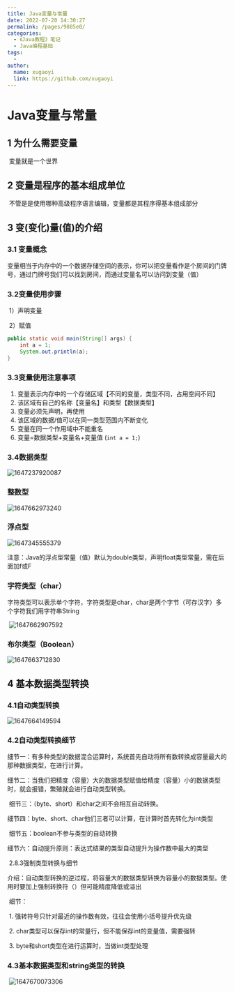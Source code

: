 ```yaml
---
title: Java变量与常量
date: 2022-07-20 14:30:27
permalink: /pages/9885e0/
categories:
  - 《Java教程》笔记
  - Java编程基础
tags:
  - 
author: 
  name: xugaoyi
  link: https://github.com/xugaoyi
---
```



# Java变量与常量
## 	1 为什么需要变量

​		变量就是一个世界

## 	2 变量是程序的基本组成单位

​		不管是是使用哪种高级程序语言编辑，变量都是其程序得基本组成部分

## 	3 变(变化)量(值)的介绍

### 3.1 变量概念

​			变量相当于内存中的一个数据存储空间的表示，你可以把变量看作是个房间的门牌号，通过门牌号我们可以找到房间，而通过变量名可以访问到变量（值）

### 3.2变量使用步骤

​			1）声明变量

​			2）赋值

```java
public static void main(String[] args) {
    int a = 1;   
    System.out.println(a);
}
```

### 3.3变量使用注意事项

1. 变量表示内存中的一个存储区域【不同的变量，类型不同，占用空间不同】
2. 该区域有自己的名称【变量名】和类型【数据类型】
3. 变量必须先声明，再使用
4. 该区域的数据/值可以在同一类型范围内不断变化
5. 变量在同一个作用域中不能重名
6. 变量=数据类型+变量名+变量值       (`int a = 1;`)

### 3.4数据类型

![1647237920087](\images\Java\Java-2.png)

### 整数型

![1647662973240](\images\Java\Java-3.png)

### 浮点型

![1647345555379](\images\Java\Java-4.png)

注意：Java的浮点型常量（值）默认为double类型，声明float类型常量，需在后面加f或F

### 字符类型（char）

​	字符类型可以表示单个字符，字符类型是char，char是两个字节（可存汉字）多个字符我们用字符串String

​	![1647662907592](\images\Java\Java-5.png)

### 布尔类型（Boolean）

![1647663712830](\images\Java\Java-6.png)

## 4 基本数据类型转换

### 4.1自动类型转换

![1647664149594](\images\Java\Java-7.png)

### 4.2自动类型转换细节

​		细节一：有多种类型的数据混合运算时，系统首先自动将所有数转换成容量最大的那种数据类型，在进行计算。

​		细节二：当我们把精度（容量）大的数据类型赋值给精度（容量）小的数据类型时，就会报错，繁殖就会进行自动类型转换。

​		细节三：（byte、short）和char之间不会相互自动转换。

​		细节四：byte、short、char他们三者可以计算，在计算时首先转化为int类型

​		细节五：boolean不参与类型的自动转换

​		细节六：自动提升原则：表达式结果的类型自动提升为操作数中最大的类型

​	2.8.3强制类型转换与细节

​		介绍：自动类型转换的逆过程，将容量大的数据类型转换为容量小的数据类型。使用时要加上强制转换符（）但可能精度降低或溢出

​		细节：

​			1.	强转符号只针对最近的操作数有效，往往会使用小括号提升优先级

​			2.	char类型可以保存int的常量行，但不能保存int的变量值，需要强转

​			3.	byte和short类型在进行运算时，当做int类型处理

### 4.3基本数据类型和string类型的转换

​	![1647670073306](\images\Java\Java-8.png)
